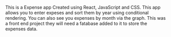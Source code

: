 This is a Expense app Created using React, JavaScript and CSS.
This app allows you to enter expeses and sort them by year using conditional rendering.
You can also see you expenses by month via the graph.
This was a front end project they will need a fatabase added to it to store the expenses data.
